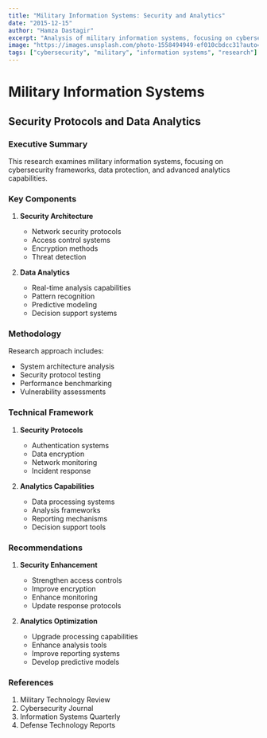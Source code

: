 ```yaml
---
title: "Military Information Systems: Security and Analytics"
date: "2015-12-15"
author: "Hamza Dastagir"
excerpt: "Analysis of military information systems, focusing on cybersecurity and data analytics."
image: "https://images.unsplash.com/photo-1558494949-ef010cbdcc31?auto=format&fit=crop&q=80&w=2000"
tags: ["cybersecurity", "military", "information systems", "research"]
---
```


# Military Information Systems
## Security Protocols and Data Analytics

### Executive Summary

This research examines military information systems, focusing on cybersecurity frameworks, data protection, and advanced analytics capabilities.

### Key Components

1. **Security Architecture**
   - Network security protocols
   - Access control systems
   - Encryption methods
   - Threat detection

2. **Data Analytics**
   - Real-time analysis capabilities
   - Pattern recognition
   - Predictive modeling
   - Decision support systems

### Methodology

Research approach includes:
- System architecture analysis
- Security protocol testing
- Performance benchmarking
- Vulnerability assessments

### Technical Framework

1. **Security Protocols**
   - Authentication systems
   - Data encryption
   - Network monitoring
   - Incident response

2. **Analytics Capabilities**
   - Data processing systems
   - Analysis frameworks
   - Reporting mechanisms
   - Decision support tools

### Recommendations

1. **Security Enhancement**
   - Strengthen access controls
   - Improve encryption
   - Enhance monitoring
   - Update response protocols

2. **Analytics Optimization**
   - Upgrade processing capabilities
   - Enhance analysis tools
   - Improve reporting systems
   - Develop predictive models

### References

1. Military Technology Review
2. Cybersecurity Journal
3. Information Systems Quarterly
4. Defense Technology Reports